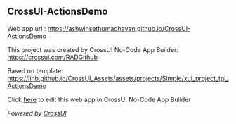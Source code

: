 ## CrossUI-ActionsDemo
Web app url : https://ashwinsethumadhavan.github.io/CrossUI-ActionsDemo

This project was created by CrossUI No-Code App Builder: https://crossui.com/RADGithub

Based on template: https://linb.github.io/CrossUI_Assets/assets/projects/Simple/xui_project_tpl_ActionsDemo

Click [here](https://crossui.com/RADGithub/#!from=github&owner=ashwinsethumadhavan&repo=CrossUI-ActionsDemo) to edit this web app in CrossUI No-Code App Builder

<i>Powered by [CrossUI](https://crossui.com)</i>
